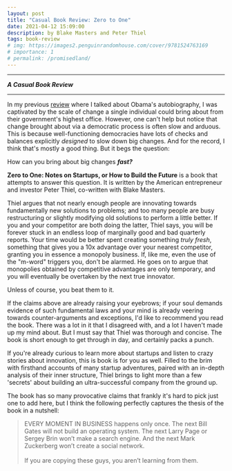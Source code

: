 ```yaml
---
layout: post
title: "Casual Book Review: Zero to One"
date: 2021-04-12 15:09:00
description: by Blake Masters and Peter Thiel
tags: book-review
# img: https://images2.penguinrandomhouse.com/cover/9781524763169
# importance: 1
# permalink: /promisedland/
---
```


---

**_A Casual Book Review_**

---

In my previous [review](/blog/2021/promisedland/) where I talked about Obama's autobiography, I was captivated by the scale of change a single individual could bring about from their government's highest office. However, one can't help but notice that change brought about via a democratic process is often slow and arduous. This is because well-functioning democracies have lots of checks and balances explicitly _designed_ to slow down big changes. And for the record, I think that's mostly a good thing. But it begs the question:

How can you bring about big changes **_fast?_** 

**Zero to One: Notes on Startups, or How to Build the Future** is a book that attempts to answer this question. It is written by the American entrepreneur and investor Peter Thiel, co-written with Blake Masters.

Thiel argues that not nearly enough people are innovating towards fundamentally new solutions to problems; and too many people are busy restructuring or slightly modifying old solutions to perform a little better. If you and your competitor are both doing the latter, Thiel says, you will be forever stuck in an endless loop of marginally good and bad quarterly reports. Your time would be better spent creating something _truly fresh_, something that gives you a 10x advantage over your nearest competitor, granting you in essence a monopoly business. If, like me, even the use of the "m-word" triggers you, don't be alarmed. He goes on to argue that monopolies obtained by competitive advantages are only temporary, and you will eventually be overtaken by the next true innovator. 

Unless of course, you beat them to it.

If the claims above are already raising your eyebrows; if your soul demands evidence of such fundamental laws and your mind is already veering towards counter-arguments and exceptions, I'd like to recommend you read the book. There was a lot in it that I disagreed with, and a lot I haven't made up my mind about. But I must say that Thiel was thorough and concise. The book is short enough to get through in day, and certainly packs a punch.

If you're already curious to learn more about startups and listen to crazy stories about innovation, this is book is for you as well. Filled to the brim with firsthand accounts of many startup adventures, paired with an in-depth analysis of their inner structure, Thiel brings to light more than a few 'secrets' about building an ultra-successful company from the ground up.

The book has so many provocative claims that frankly it's hard to pick just one to add here, but I think the following perfectly captures the thesis of the book in a nutshell:

> EVERY MOMENT IN BUSINESS happens only once. The next Bill Gates will not build an operating system. The next Larry Page or Sergey Brin won’t make a search engine. And the next Mark Zuckerberg won’t create a social network.<br /><br />If you are copying these guys, you aren’t learning from them.




<!-- 
Could you sacrifice a little bit with scale  **lots** of speed?



Continuing with the theme of _big pictures_,   

Zero to One: Notes on Startups, or How to Build the Future is a 2014 book by the American entrepreneur and investor Peter Thiel, co-written with Blake Masters.

At a few interviews during my recent job search, I was asked some pointed questions about startups, by startups. One I hadn't prepared for included "If you were to create your own startup, what would be its values?"

Totally caught off guard, I think I said something like "Well, I would want to to be transparent, and the leadership to be razor focused a specific problem, and the whole team to have solid communication." But as you can probably tell, it's obvious I hadn't thought about the question a lot. I stand by that answer in that it describes the kind of place I would like to work at, but those aren't really values.

I'll 




Politics is as messy, complicated, and controversial as it is **important**. 

How can an any one individual navigate such a vast landscape without being overwhelmed? Without getting tangled in the web of any of its already perplexing niches---each of which is interconnected with the others in subtle yet meaningful ways?

To be honest, I'm not entirely sure. But I think this book is certainly one place to _start_.

As former US President Barack Obama walks you through his first term in office, it's almost impossible not to be impressed by the depth of his understanding of the forces driving change in our world; and awed by the clarity of his introspection.

Put yourself in his shoes. No really, _try it_.

- Imagine being tasked with charting your country's path to recovery from the worst financial crisis in your lifetime. 
- Imagine being tasked with developing the affordable healthcare infrastructure that will support millions of your nation's most vulnerable citizens.
- Imagine being tasked with effectively charting the entire world's path to recovery from the worst climate crisis in _anyone's_ lifetime.

Do you know how or even where you would start? If not, wouldn't you like to? If the answer is still no, really ask yourself why. What could possibly be more important, or more interesting?

Deliberate and purposeful---yet witty and informal, Obama walks a tightrope few other authors can. He paints for the reader the _big picture_ of politics, which serves to hold your attention while he saturates it with all the detail and nuance necessary to get a preliminary yet thorough understanding of the core issues.

He tackles a wide range of these including but not limited to: nuclear weapons proliferation, the reach and the limits of executive power, the increasing polarization and partisanship of modern politics, the inefficiencies of government, natural disaster response and preparedness, immigration reform, diplomacy and foreign affairs, and of course not to mention healthcare and wall street reform. 

An incredibly skilled orator, prepare to be disarmed by his wit, charm, and sheer authenticity. You'll find yourself inspired, and thinking bigger---about the entirety of the world---as opposed to just your little corner of it.

In fact, I think books like this are a great answer to the question _"Why read books?"_  and especially _"Why read long non-fiction books?"_

Because, simply put, empowered with a wider _perspective_ on life, you can expect to make wiser _choices_ about life. I'd gladly recommend this title to anyone interested in politics, and _especially_ to anyone _uninterested_ in politics. It's well worth your time.

I'll leave you with a quote I'm reminded of by the famous philosopher Albert Camus:

>   "Life is the sum of all your choices. <br /> <br />  So, what are you doing today?"


 -->
